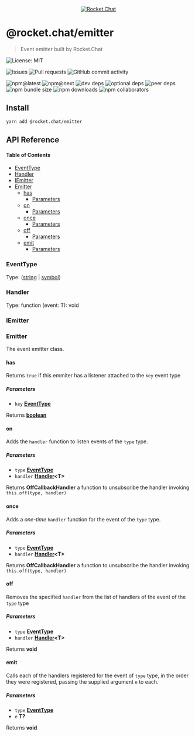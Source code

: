 <p align="center">
  <a href="https://rocket.chat" title="Rocket.Chat">
    <img src="https://user-images.githubusercontent.com/2263066/87240777-f5b4f300-c3f2-11ea-8a01-cc58fdf9a99a.png" alt="Rocket.Chat" />
  </a>
</p>

# @rocket.chat/emitter

> Event emitter built by Rocket.Chat

![License: MIT](https://img.shields.io/github/license/RocketChat/Rocket.Chat.Fuselage?style=flat-square)

![Issues](https://img.shields.io/github/issues/RocketChat/Rocket.Chat.Fuselage/%F0%9F%93%A6%20fuselage-hooks?style=flat-square)
![Pull requests](https://img.shields.io/github/issues-pr/RocketChat/Rocket.Chat.Fuselage/%F0%9F%93%A6%20fuselage-hooks?style=flat-square)
![GitHub commit activity](https://img.shields.io/github/commit-activity/m/RocketChat/Rocket.Chat.Fuselage?style=flat-square)

![npm@latest](https://img.shields.io/npm/v/@rocket.chat/fuselage-emitter/latest?style=flat-square)
![npm@next](https://img.shields.io/npm/v/@rocket.chat/fuselage-emitter/next?style=flat-square)
![dev deps](https://img.shields.io/david/dev/RocketChat/Rocket.Chat.Fuselage?path=packages%2Ffuselage-emitter&style=flat-square)
![optional deps](https://img.shields.io/david/optional/RocketChat/Rocket.Chat.Fuselage?path=packages%2Ffuselage-emitter&style=flat-square)
![peer deps](https://img.shields.io/david/peer/RocketChat/Rocket.Chat.Fuselage?path=packages%2Ffuselage-emitter&style=flat-square)
![npm bundle size](https://img.shields.io/bundlephobia/min/@rocket.chat/fuselage-emitter?style=flat-square)
![npm downloads](https://img.shields.io/npm/dw/@rocket.chat/fuselage-emitter?style=flat-square)
![npm collaborators](https://img.shields.io/npm/collaborators/@rocket.chat/fuselage-emitter?style=flat-square)

## Install

```sh
yarn add @rocket.chat/emitter
```

## API Reference

<!-- Generated by documentation.js. Update this documentation by updating the source code. -->

#### Table of Contents

-   [EventType](#eventtype)
-   [Handler](#handler)
-   [IEmitter](#iemitter)
-   [Emitter](#emitter)
    -   [has](#has)
        -   [Parameters](#parameters)
    -   [on](#on)
        -   [Parameters](#parameters-1)
    -   [once](#once)
        -   [Parameters](#parameters-2)
    -   [off](#off)
        -   [Parameters](#parameters-3)
    -   [emit](#emit)
        -   [Parameters](#parameters-4)

### EventType

Type: ([string](https://developer.mozilla.org/docs/Web/JavaScript/Reference/Global_Objects/String) \| [symbol](https://developer.mozilla.org/docs/Web/JavaScript/Reference/Global_Objects/Symbol))

### Handler

Type: function (event: T): void

### IEmitter

### Emitter

The event emitter class.

#### has

Returns `true` if this emmiter has a listener attached to the `key` event type

##### Parameters

-   `key` **[EventType](#eventtype)** 

Returns **[boolean](https://developer.mozilla.org/docs/Web/JavaScript/Reference/Global_Objects/Boolean)** 

#### on

Adds the `handler` function to listen events of the `type` type.

##### Parameters

-   `type` **[EventType](#eventtype)** 
-   `handler` **[Handler](#handler)&lt;T>** 

Returns **OffCallbackHandler** a function to unsubscribe the handler invoking `this.off(type, handler)`

#### once

Adds a _one-time_ `handler` function for the event of the `type` type.

##### Parameters

-   `type` **[EventType](#eventtype)** 
-   `handler` **[Handler](#handler)&lt;T>** 

Returns **OffCallbackHandler** a function to unsubscribe the handler invoking `this.off(type, handler)`

#### off

Removes the specified `handler` from the list of handlers of the event of the `type` type

##### Parameters

-   `type` **[EventType](#eventtype)** 
-   `handler` **[Handler](#handler)&lt;T>** 

Returns **void** 

#### emit

Calls each of the handlers registered for the event of `type` type, in the
order they were registered, passing the supplied argument `e` to each.

##### Parameters

-   `type` **[EventType](#eventtype)** 
-   `e` **T?** 

Returns **void** 

